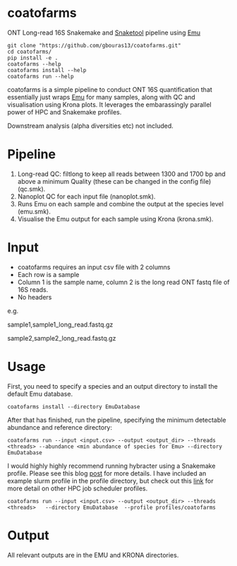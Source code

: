 # coatofarms

ONT Long-read 16S Snakemake and [Snaketool](https://github.com/beardymcjohnface/Snaketool) pipeline using [Emu](https://gitlab.com/treangenlab/emu)

```
git clone "https://github.com/gbouras13/coatofarms.git"
cd coatofarms/
pip install -e .
coatofarms --help
coatofarms install --help
coatofarms run --help
```

coatofarms is a simple pipeline to conduct ONT 16S quantification that essentially just wraps [Emu](https://gitlab.com/treangenlab/emu) for many samples, along with QC and visualisation using Krona plots. It leverages the embarassingly parallel power of HPC and Snakemake profiles. 

Downstream analysis (alpha diversities etc) not included.


Pipeline
==========

1. Long-read QC: filtlong to keep all reads between 1300 and 1700 bp and above a minimum Quality (these can be changed in the config file) (qc.smk).
2. Nanoplot QC for each input file (nanoplot.smk).
3. Runs Emu on each sample and combine the output at the species level (emu.smk). 
4. Visualise the Emu output for each sample using Krona (krona.smk).


Input
=======

* coatofarms requires an input csv file with 2 columns 
* Each row is a sample
* Column 1 is the sample name, column 2 is the long read ONT fastq file of 16S reads.
* No headers

e.g.


sample1,sample1_long_read.fastq.gz

sample2,sample2_long_read.fastq.gz


Usage
=======

First, you need to specify a species and an output directory to install the default Emu database.

```
coatofarms install --directory EmuDatabase 
```

After that has finished, run the pipeline, specifying the minimum detectable abundance and reference directory:

```
coatofarms run --input <input.csv> --output <output_dir> --threads <threads> --abundance <min abundance of species for Emu> --directory EmuDatabase 
```


I would highly highly recommend running hybracter using a Snakemake profile. Please see this blog [post](https://fame.flinders.edu.au/blog/2021/08/02/snakemake-profiles-updated) for more details. I have included an example slurm profile in the profile directory, but check out this [link](https://github.com/Snakemake-Profiles) for more detail on other HPC job scheduler profiles. 

```
coatofarms run --input <input.csv> --output <output_dir> --threads <threads>   --directory EmuDatabase  --profile profiles/coatofarms
```

Output
=====

All relevant outputs are in the EMU and KRONA directories.
